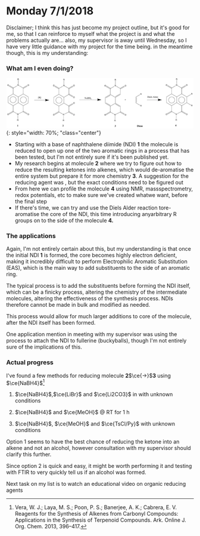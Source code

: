 # Monday 7/1/2018


Disclaimer; I think this has just become my project outline, but it's
good for me, so that I can reinforce to myself what the project is and
what the problems actually are\... also, my supervisor is away until
Wednesday, so I have very little guidance with my project for the time
being. in the meantime though, this is my understanding:

### What am I even doing?


![!image](7-1.png){: style="width: 70%; "class="center"}

* Starting with a base of naphthalene diimide (NDI) **1** the molecule is reduced to open up one of the two aromatic rings in a process that has been tested, but I'm not entirely sure if it's been published yet.
* My research begins at molecule **2** where we try to figure out how to reduce the resulting ketones into alkenes, which would de-aromatise the entire system but prepare it for more chemistry **3**. A  suggestion for the reducing agent was , but the exact conditions need to be figured out
* From here we can profile the molecule **4** using NMR, massspectrometry, redox potentials, etc to make sure we've created whatwe want, before the final step
* If there's time, we can try and use the Diels Alder reaction tore-aromatise the core of the NDI, this time introducing anyarbitrary R groups on to the side of the molecule **4.**

### The applications

Again, I'm not entirely certain about this, but my understanding is that
once the initial NDI **1** is formed, the core becomes highly electron
deficient, making it incredibly difficult to perform Electrophilic
Aromatic Substitution (EAS), which is the main way to add substituents
to the side of an aromatic ring.

The typical process is to add the substituents before forming the NDI
itself, which can be a finicky process, altering the chemistry of the
intermediate molecules, altering the effectiveness of the synthesis
process. NDIs therefore cannot be made in bulk and modified as needed.

This process would allow for much larger additions to core of the
molecule, after the NDI itself has been formed.

One application mention in meeting with my supervisor was using the
process to attach the NDI to fullerine (buckyballs), though I'm not
entirely sure of the implications of this.

### Actual progress

I've found a few methods for reducing molecule **2**$\ce{->}$**3** using $\ce{NaBH4}$[^2]

1. $\ce{NaBH4}$,$\ce{LiBr}$ and $\ce{Li2CO3}$ in with unknown conditions

2. $\ce{NaBH4}$ and $\ce{MeOH}$ @ RT for 1 h

3.  $\ce{NaBH4}$, $\ce{MeOH}$ and $\ce{TsCl/Py}$ with unknown conditions

Option 1 seems to have the best chance of reducing the ketone into an
alkene and not an alcohol, however consultation with my supervisor
should clarify this further.

Since option 2 is quick and easy, it might be worth performing it and
testing with FTIR to very quickly tell us if an alcohol was formed.

Next task on my list is to watch an educational
video on organic reducing agents

[^2]:Vera, W. J.; Laya, M. S.; Poon, P. S.; Banerjee, A. K.; Cabrera, E. V. Reagents for the Synthesis of Alkenes from Carbonyl Compounds: Applications in the Synthesis of Terpenoid Compounds. Ark. Online J. Org. Chem. 2013, 396–417.